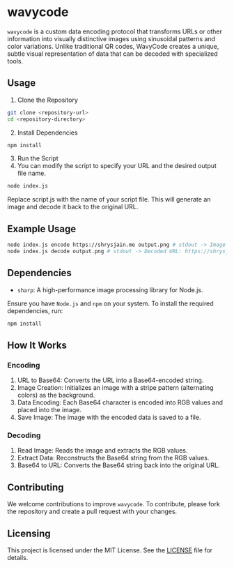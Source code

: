 # wavycode

`wavycode` is a custom data encoding protocol that transforms URLs or other information into visually distinctive images using sinusoidal patterns and color variations. Unlike traditional QR codes, WavyCode creates a unique, subtle visual representation of data that can be decoded with specialized tools.

## Usage

1. Clone the Repository

```sh
git clone <repository-url>
cd <repository-directory>
```

2. Install Dependencies

```sh
npm install
```

3. Run the Script
4. You can modify the script to specify your URL and the desired output file name.

```sh
node index.js
```

Replace script.js with the name of your script file. This will generate an image and decode it back to the original URL.

## Example Usage

```sh
node index.js encode https://shrysjain.me output.png # stdout -> Image saved as output.png
node index.js decode output.png # stdout -> Decoded URL: https://shrysjain.me
```

## Dependencies

- `sharp`: A high-performance image processing library for Node.js.

Ensure you have `Node.js` and `npm` on your system. To install the required dependencies, run:

```sh
npm install
```

## How It Works

### Encoding

1. URL to Base64: Converts the URL into a Base64-encoded string.
2. Image Creation: Initializes an image with a stripe pattern (alternating colors) as the background.
3. Data Encoding: Each Base64 character is encoded into RGB values and placed into the image.
4. Save Image: The image with the encoded data is saved to a file.

### Decoding

1. Read Image: Reads the image and extracts the RGB values.
2. Extract Data: Reconstructs the Base64 string from the RGB values.
3. Base64 to URL: Converts the Base64 string back into the original URL.

## Contributing

We welcome contributions to improve `wavycode`. To contribute, please fork the repository and create a pull request with your changes.

## Licensing

This project is licensed under the MIT License. See the [LICENSE](./LICENSE) file for details.
